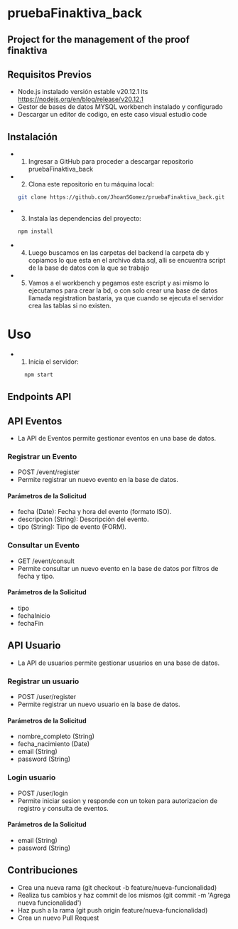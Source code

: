 # pruebaFinaktiva_back

## Project for the management of the proof finaktiva

## Requisitos Previos

- Node.js instalado versión estable v20.12.1 lts https://nodejs.org/en/blog/release/v20.12.1
- Gestor de bases de datos MYSQL workbench instalado y configurado
- Descargar un editor de codigo, en este caso visual estudio code

## Instalación

* 1. Ingresar a GitHub para proceder a descargar repositorio pruebaFinaktiva_back 

* 2. Clona este repositorio en tu máquina local:

   ```bash
   git clone https://github.com/JhoanSGomez/pruebaFinaktiva_back.git

* 3. Instala las dependencias del proyecto:

   ```bash
   npm install

* 4. Luego buscamos en las carpetas del backend  la carpeta db y copiamos lo que esta en el archivo data.sql, alli se encuentra script de la base de datos con la que se trabajo

* 5. Vamos a el workbench y pegamos este escript y asi mismo lo ejecutamos para crear la bd, o con solo crear una base de datos llamada registration bastaria, ya que cuando se ejecuta el servidor crea las tablas si no existen.

# Uso

* 1. Inicia el servidor:

   ```bash
     npm start

## Endpoints API

## API Eventos

 - La API de Eventos permite gestionar eventos en una base de datos.

### Registrar un Evento

 - POST /event/register
 - Permite registrar un nuevo evento en la base de datos.

#### Parámetros de la Solicitud

- fecha (Date): Fecha y hora del evento (formato ISO).
- descripcion (String): Descripción del evento.
- tipo (String): Tipo de evento (FORM).

### Consultar un Evento

 - GET /event/consult
 - Permite consultar un nuevo evento en la base de datos por filtros de fecha y tipo.

#### Parámetros de la Solicitud

- tipo
- fechaInicio
- fechaFin

## API Usuario

- La API de usuarios permite gestionar usuarios en una base de datos.

### Registrar un usuario

 - POST /user/register
 - Permite registrar un nuevo usuario en la base de datos.

#### Parámetros de la Solicitud

- nombre_completo (String)
- fecha_nacimiento (Date)
- email (String)
- password (String)

### Login usuario

 - POST /user/login
 - Permite iniciar sesion y responde con un token para autorizacion de registro y consulta de eventos.

#### Parámetros de la Solicitud

- email (String)
- password (String)

## Contribuciones

- Crea una nueva rama (git checkout -b feature/nueva-funcionalidad)
- Realiza tus cambios y haz commit de los mismos (git commit -m 'Agrega nueva funcionalidad')
- Haz push a la rama (git push origin feature/nueva-funcionalidad)
- Crea un nuevo Pull Request